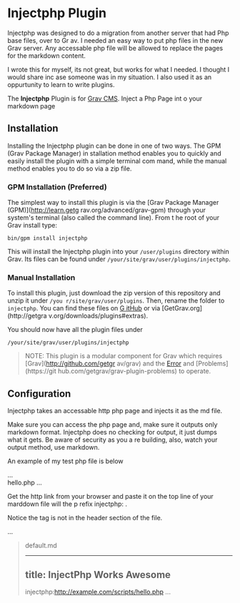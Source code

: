 # Injectphp Plugin

Injectphp was designed to do a migration from another server that had  Php base files, over to Gr
av.  I needed an easy way to put php files in the new Grav server.
Any accessable php file will be allowed to replace the pages for the markdown content.

I wrote this for myself, its not great, but works for what I needed.  I thought I would share inc
ase someone was in my situation.  I also used it as an oppurtunity to learn to write plugins.

The **Injectphp** Plugin is for [Grav CMS](http://github.com/getgrav/grav). Inject a Php Page int
o your markdown page

## Installation

Installing the Injectphp plugin can be done in one of two ways. The GPM (Grav Package Manager) in
stallation method enables you to quickly and easily install the plugin with a simple terminal com
mand, while the manual method enables you to do so via a zip file.

### GPM Installation (Preferred)

The simplest way to install this plugin is via the [Grav Package Manager (GPM)](http://learn.getg
rav.org/advanced/grav-gpm) through your system's terminal (also called the command line).  From t
he root of your Grav install type:

    bin/gpm install injectphp

This will install the Injectphp plugin into your `/user/plugins` directory within Grav. Its files
 can be found under `/your/site/grav/user/plugins/injectphp`.

### Manual Installation

To install this plugin, just download the zip version of this repository and unzip it under `/you
r/site/grav/user/plugins`. Then, rename the folder to `injectphp`. You can find these files on [G
itHub](https://github.com/larry-vennard/grav-plugin-injectphp) or via [GetGrav.org](http://getgra
v.org/downloads/plugins#extras).

You should now have all the plugin files under

    /your/site/grav/user/plugins/injectphp

> NOTE: This plugin is a modular component for Grav which requires [Grav](http://github.com/getgr
av/grav) and the [Error](https://github.com/getgrav/grav-plugin-error) and [Problems](https://git
hub.com/getgrav/grav-plugin-problems) to operate.


## Configuration

Injectphp takes an accessable http php page and injects it as the md file.

Make sure you can access the php page and, make sure it outputs only markdown format.
Injectphp does no checking for output, it just dumps what it gets.  Be aware of security as you a
re building, also, watch your output method, use markdown.

An example of my test php file is below




...   
    hello.php
    <?php
    echo "!! **hello** inject php user  ";
    ?>
...

Get the http link from your browser and paste it on the top line of your marddown file will the p
refix injectphp: .

Notice the tag is not in the header section of the file.

...
>   default.md
>
>   ---
>   title: InjectPhp Works Awesome
>   ---
>   injectphp:http://example.com/scripts/hello.php
...


